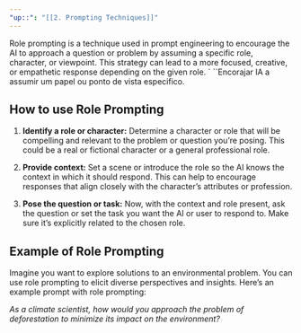 ```yaml
---
"up::": "[[2. Prompting Techniques]]"
---
```


Role prompting is a technique used in prompt engineering to encourage the AI to approach a question or problem by assuming a specific role, character, or viewpoint. This strategy can lead to a more focused, creative, or empathetic response depending on the given role.
`
``Encorajar IA a assumir um papel ou ponto de vista especifico.


## How to use Role Prompting

1. **Identify a role or character:** Determine a character or role that will be compelling and relevant to the problem or question you’re posing. This could be a real or fictional character or a general professional role.
    
2. **Provide context:** Set a scene or introduce the role so the AI knows the context in which it should respond. This can help to encourage responses that align closely with the character’s attributes or profession.
    
3. **Pose the question or task:** Now, with the context and role present, ask the question or set the task you want the AI or user to respond to. Make sure it’s explicitly related to the chosen role.
    

## Example of Role Prompting

Imagine you want to explore solutions to an environmental problem. You can use role prompting to elicit diverse perspectives and insights. Here’s an example prompt with role prompting:

_As a climate scientist, how would you approach the problem of deforestation to minimize its impact on the environment?_